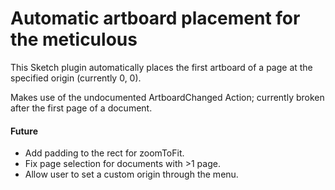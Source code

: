 # Automatic artboard placement for the meticulous

This Sketch plugin automatically places the first artboard of a page at the specified origin (currently 0, 0).

Makes use of the undocumented ArtboardChanged Action; currently broken after the first page of a document.

#### Future

- Add padding to the rect for zoomToFit.
- Fix page selection for documents with >1 page.
- Allow user to set a custom origin through the menu.

